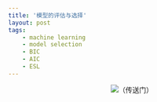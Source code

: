```yaml
---
title: '模型的评估与选择'
layout: post
tags:
    - machine learning
    - model selection
    - BIC
    - AIC
    - ESL
---
```


<p align="center"><img src="http://m3.img.srcdd.com/farm4/d/2014/0715/04/5F034DDA8DB9E5D16D08EA86D1DD7C64_B1280_1280_144_144.png">（传送门）</p>